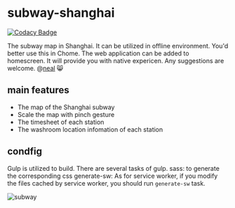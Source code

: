 # subway-shanghai

[![Codacy Badge](https://api.codacy.com/project/badge/Grade/4070ff787b7d4da5a494756242686fd8)](https://www.codacy.com/app/neal1991/subway-shanghai?utm_source=github.com&utm_medium=referral&utm_content=neal1991/subway-shanghai&utm_campaign=badger)


The subway map in Shanghai. It can be utilized in offline environment. You'd better use this in Chome. The web application can be added to homescreen. It will provide you with native expericen. Any suggestions are welcome. @[neal](mailto:bing.ecnu@gmail.com) :smile_cat:

## main features
* The map of the Shanghai subway
* Scale the map with pinch gesture
* The timesheet of each station
* The washroom location infomation of each station

## condfig
Gulp is utilized to build. There are several tasks of gulp.
sass: to generate the corresponding css
generate-sw: As for service worker, if you modify the files cached by service worker, you should run `generate-sw` task.


![subway](https://user-images.githubusercontent.com/12164075/29123365-1bf93fca-7d48-11e7-9032-2203222af07d.gif)



